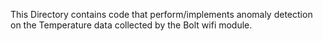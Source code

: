 This Directory contains code that perform/implements anomaly detection on the Temperature data collected by the Bolt wifi module.

